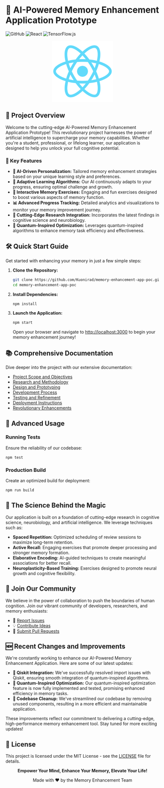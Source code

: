 # 🧠 AI-Powered Memory Enhancement Application Prototype

![GitHub](https://img.shields.io/github/license/Kuonirad/memory-enhancement-app-poc)
![React](https://img.shields.io/badge/React-17.0.2-blue?logo=react)
![TensorFlow.js](https://img.shields.io/badge/TensorFlow.js-3.9.0-orange?logo=tensorflow)

<p align="center">
  <img src="https://raw.githubusercontent.com/Kuonirad/memory-enhancement-app-poc/main/public/logo512.png" alt="Memory Enhancement App Logo" width="200"/>
</p>

## 🚀 Project Overview

Welcome to the cutting-edge AI-Powered Memory Enhancement Application Prototype! This revolutionary project harnesses the power of artificial intelligence to supercharge your memory capabilities. Whether you're a student, professional, or lifelong learner, our application is designed to help you unlock your full cognitive potential.

###  🌟 Key Features

- **🤖 AI-Driven Personalization:** Tailored memory enhancement strategies based on your unique learning style and preferences.
- **🧠 Adaptive Learning Algorithms:** Our AI continuously adapts to your progress, ensuring optimal challenge and growth.
- **🎯 Interactive Memory Exercises:** Engaging and fun exercises designed to boost various aspects of memory function.
- **📊 Advanced Progress Tracking:** Detailed analytics and visualizations to monitor your memory improvement journey.
- **🔬 Cutting-Edge Research Integration:** Incorporates the latest findings in cognitive science and neurobiology.
- **🔮 Quantum-Inspired Optimization:** Leverages quantum-inspired algorithms to enhance memory task efficiency and effectiveness.

## 🛠️ Quick Start Guide

Get started with enhancing your memory in just a few simple steps:

1. **Clone the Repository:**
   ```bash
   git clone https://github.com/Kuonirad/memory-enhancement-app-poc.git
   cd memory-enhancement-app-poc
   ```

2. **Install Dependencies:**
   ```bash
   npm install
   ```

3. **Launch the Application:**
   ```bash
   npm start
   ```
   Open your browser and navigate to [http://localhost:3000](http://localhost:3000) to begin your memory enhancement journey!

## 📚 Comprehensive Documentation

Dive deeper into the project with our extensive documentation:

- [Project Scope and Objectives](docs/planning/project_scope.md)
- [Research and Methodology](docs/planning/rapid_research.md)
- [Design and Prototyping](docs/design/prototype.md)
- [Development Process](docs/development/process.md)
- [Testing and Refinement](docs/testing/refinement.md)
- [Deployment Instructions](docs/deployment/instructions.md)
- [Revolutionary Enhancements](docs/revolutionary_enhancements.md)

## 🧪 Advanced Usage

### Running Tests
Ensure the reliability of our codebase:
```bash
npm test
```

### Production Build
Create an optimized build for deployment:
```bash
npm run build
```

## 🔬 The Science Behind the Magic

Our application is built on a foundation of cutting-edge research in cognitive science, neurobiology, and artificial intelligence. We leverage techniques such as:

- **Spaced Repetition:** Optimized scheduling of review sessions to maximize long-term retention.
- **Active Recall:** Engaging exercises that promote deeper processing and stronger memory formation.
- **Elaborative Encoding:** AI-guided techniques to create meaningful associations for better recall.
- **Neuroplasticity-Based Training:** Exercises designed to promote neural growth and cognitive flexibility.

## 🤝 Join Our Community

We believe in the power of collaboration to push the boundaries of human cognition. Join our vibrant community of developers, researchers, and memory enthusiasts:

- 📢 [Report Issues](https://github.com/Kuonirad/memory-enhancement-app-poc/issues)
- 💡 [Contribute Ideas](https://github.com/Kuonirad/memory-enhancement-app-poc/discussions)
- 🔧 [Submit Pull Requests](https://github.com/Kuonirad/memory-enhancement-app-poc/pulls)

## 🆕 Recent Changes and Improvements

We're constantly working to enhance our AI-Powered Memory Enhancement Application. Here are some of our latest updates:

- **🔧 Qiskit Integration:** We've successfully resolved import issues with Qiskit, ensuring smooth integration of quantum-inspired algorithms.
- **🚀 Quantum-Inspired Optimization:** Our quantum-inspired optimization feature is now fully implemented and tested, promising enhanced efficiency in memory tasks.
- **🧹 Codebase Cleanup:** We've streamlined our codebase by removing unused components, resulting in a more efficient and maintainable application.

These improvements reflect our commitment to delivering a cutting-edge, high-performance memory enhancement tool. Stay tuned for more exciting updates!

## 📜 License

This project is licensed under the MIT License - see the [LICENSE](LICENSE) file for details.

<p align="center">
  <strong>Empower Your Mind, Enhance Your Memory, Elevate Your Life!</strong>
</p>

<p align="center">
  Made with ❤️ by the Memory Enhancement Team
</p>

